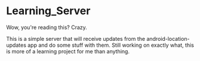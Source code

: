 # Learning_Server #

Wow, you're reading this? Crazy.

This is a simple server that will receive updates from the android-location-updates app and do some
stuff with them. Still working on exactly what, this is more of a learning project for me than anything.
